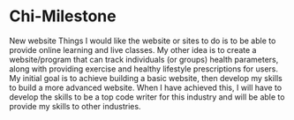 # Chi-Milestone
New website
Things I would like the website or sites to do is to be able to provide online learning and live classes. My other idea is to create a website/program that can track individuals (or groups) health parameters, along with providing exercise and healthy lifestyle prescriptions for users. My initial goal is to achieve building a basic website, then develop my skills to build a more advanced website. When I have achieved this, I will have to develop the skills to be a top code writer for this industry and will be able to provide my skills to other industries.  
